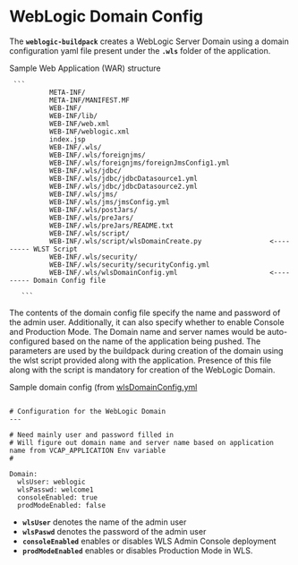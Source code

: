 # WebLogic Domain Config

The **`weblogic-buildpack`** creates a WebLogic Server Domain using a domain configuration yaml file present under the **`.wls`** folder of the application.

Sample Web Application (WAR) structure

     ```
              META-INF/
              META-INF/MANIFEST.MF
              WEB-INF/
              WEB-INF/lib/
              WEB-INF/web.xml
              WEB-INF/weblogic.xml
              index.jsp
              WEB-INF/.wls/
              WEB-INF/.wls/foreignjms/
              WEB-INF/.wls/foreignjms/foreignJmsConfig1.yml
              WEB-INF/.wls/jdbc/
              WEB-INF/.wls/jdbc/jdbcDatasource1.yml
              WEB-INF/.wls/jdbc/jdbcDatasource2.yml
              WEB-INF/.wls/jms/
              WEB-INF/.wls/jms/jmsConfig.yml
              WEB-INF/.wls/postJars/
              WEB-INF/.wls/preJars/
              WEB-INF/.wls/preJars/README.txt
              WEB-INF/.wls/script/
              WEB-INF/.wls/script/wlsDomainCreate.py                 <--------- WLST Script
              WEB-INF/.wls/security/
              WEB-INF/.wls/security/securityConfig.yml
              WEB-INF/.wls/wlsDomainConfig.yml                       <--------- Domain Config file

       ```

The contents of the domain config file specify the name and password of the admin user.
Additionally, it can also specify whether to enable Console and Production Mode.
The Domain name and server names would be auto-configured based on the name of the application being pushed.
The parameters are used by the buildpack during creation of the domain using the wlst script provided along with the application.
Presence of this file along with the script is mandatory for creation of the WebLogic Domain.

Sample domain config (from [wlsDomainConfig.yml](../resources/wls/wlsDomainConfig.yml)
```

# Configuration for the WebLogic Domain
---

# Need mainly user and password filled in
# Will figure out domain name and server name based on application name from VCAP_APPLICATION Env variable
#

Domain:
  wlsUser: weblogic
  wlsPasswd: welcome1
  consoleEnabled: true
  prodModeEnabled: false

```

* **`wlsUser`** denotes the name of the admin user
* **`wlsPaswd`** denotes the password of the admin user
* **`consoleEnabled`** enables or disables WLS Admin Console deployment
* **`prodModeEnabled`** enables or disables Production Mode in WLS.